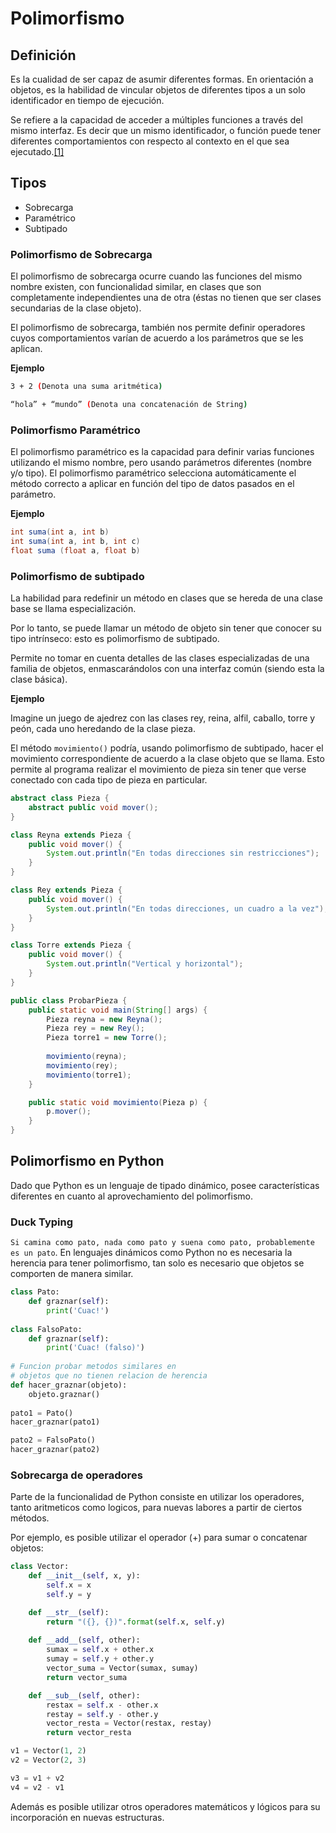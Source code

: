 # Polimorfismo

## Definición
Es la cualidad de ser capaz de asumir diferentes formas. En orientación a objetos, es la habilidad de vincular objetos de diferentes tipos a un solo identificador en tiempo de ejecución.

Se refiere a la capacidad de acceder a múltiples funciones a través del mismo interfaz. Es decir que un mismo identificador, o función puede tener diferentes comportamientos con respecto al contexto en el que sea ejecutado.[[1]](http://www.codigo-facil.com/es/poo-php-polimorfismo.php
)

## Tipos
- Sobrecarga
- Paramétrico
- Subtipado

### Polimorfismo de Sobrecarga
El polimorfismo de sobrecarga ocurre cuando las funciones del mismo nombre existen, con funcionalidad similar, en clases que son completamente independientes una de otra (éstas no tienen que ser clases secundarias de la clase objeto).

El polimorfismo de sobrecarga, también nos permite definir operadores cuyos comportamientos varían de acuerdo a los parámetros que se les aplican.

**Ejemplo**
```bash
3 + 2 (Denota una suma aritmética)

“hola” + “mundo” (Denota una concatenación de String)
```
### Polimorfismo Paramétrico
El polimorfismo paramétrico es la capacidad para definir varias funciones utilizando el mismo nombre, pero usando parámetros diferentes (nombre y/o tipo). El polimorfismo paramétrico selecciona automáticamente el método correcto a aplicar en función del tipo de datos pasados en el parámetro.

**Ejemplo**

```java
int suma(int a, int b)
int suma(int a, int b, int c)
float suma (float a, float b)
```

### Polimorfismo de subtipado
La habilidad para redefinir un método en clases que se hereda de una clase base se llama especialización. 

Por lo tanto, se puede llamar un método de objeto sin tener que conocer su tipo intrínseco: esto es polimorfismo de subtipado. 

Permite no tomar en cuenta detalles de las clases especializadas de una familia de objetos, enmascarándolos con una interfaz común (siendo esta la clase básica).

**Ejemplo**

Imagine un juego de ajedrez con las clases rey, reina, alfil, caballo, torre y peón, cada uno heredando de la clase pieza.

El método `movimiento()` podría, usando polimorfismo de subtipado, hacer el movimiento correspondiente de acuerdo a la clase objeto que se llama. Esto permite al programa realizar el movimiento de pieza sin tener que verse conectado con cada tipo de pieza en particular.

```java
abstract class Pieza {
    abstract public void mover();
}

class Reyna extends Pieza {
    public void mover() {
        System.out.println("En todas direcciones sin restricciones");
    }
}

class Rey extends Pieza {
    public void mover() {
        System.out.println("En todas direcciones, un cuadro a la vez");
    }
}

class Torre extends Pieza {
    public void mover() {
        System.out.println("Vertical y horizontal");
    }
}

public class ProbarPieza {
    public static void main(String[] args) {
        Pieza reyna = new Reyna();
        Pieza rey = new Rey();
        Pieza torre1 = new Torre();
        
        movimiento(reyna);
        movimiento(rey);
        movimiento(torre1);
    }

    public static void movimiento(Pieza p) {
        p.mover();
    }
}
```

## Polimorfismo en Python
Dado que Python es un lenguaje de tipado dinámico, posee características diferentes en cuanto al aprovechamiento del polimorfismo.

### Duck Typing
`Si camina como pato, nada como pato y suena como pato, probablemente es un pato`. En lenguajes dinámicos como Python no es necesaria la herencia para tener polimorfismo, tan solo es necesario que objetos se comporten de manera similar.

```python
class Pato:
    def graznar(self):
        print('Cuac!')
        
class FalsoPato:
    def graznar(self):
        print('Cuac! (falso)')
    
# Funcion probar metodos similares en
# objetos que no tienen relacion de herencia
def hacer_graznar(objeto):
    objeto.graznar()
    
pato1 = Pato()
hacer_graznar(pato1)

pato2 = FalsoPato()
hacer_graznar(pato2)
```

### Sobrecarga de operadores
Parte de la funcionalidad de Python consiste en utilizar los operadores, tanto aritmeticos como logicos, para nuevas labores a partir de ciertos métodos. 

Por ejemplo, es posible utilizar el operador (+) para sumar o concatenar objetos:

```python
class Vector:
    def __init__(self, x, y):
        self.x = x
        self.y = y

    def __str__(self):
        return "({}, {})".format(self.x, self.y)
    
    def __add__(self, other):
        sumax = self.x + other.x
        sumay = self.y + other.y
        vector_suma = Vector(sumax, sumay)
        return vector_suma

    def __sub__(self, other):
        restax = self.x - other.x
        restay = self.y - other.y
        vector_resta = Vector(restax, restay)
        return vector_resta

v1 = Vector(1, 2)
v2 = Vector(2, 3)

v3 = v1 + v2
v4 = v2 - v1
```
Además es posible utilizar otros operadores matemáticos y lógicos para su incorporación en nuevas estructuras.